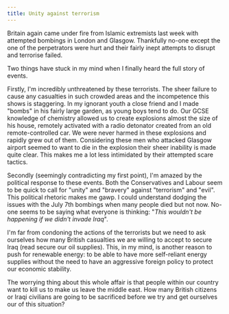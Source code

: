 ```yaml
---
title: Unity against terrorism
---
```

Britain again came under fire from Islamic extremists last week with attempted bombings in London and Glasgow. Thankfully no-one except the one of the perpetrators were hurt and their fairly inept attempts to disrupt and terrorise failed.

Two things have stuck in my mind when I finally heard the full story of events.

Firstly, I'm incredibly unthreatened by these terrorists. The sheer failure to cause any casualties in such crowded areas and the incompetence this shows is staggering. In my ignorant youth a close friend and I made "bombs" in his fairly large garden, as young boys tend to do. Our GCSE knowledge of chemistry allowed us to create explosions almost the size of his house, remotely activated with a radio detonator created from an old remote-controlled car. We were never harmed in these explosions and rapidly grew out of them. Considering these men who attacked Glasgow airport seemed to want to die in the explosion their sheer inability is made quite clear. This makes me a lot less intimidated by their attempted scare tactics.

Secondly (seemingly contradicting my first point), I'm amazed by the political response to these events. Both the Conservatives and Labour seem to be quick to call for "unity" and "bravery" against "terrorism" and "evil". This political rhetoric makes me gawp. I could understand dodging the issues with the July 7th bombings when many people died but not now. No-one seems to be saying what everyone is thinking: "_This wouldn't be happening if we didn't invade Iraq_".

I'm far from condoning the actions of the terrorists but we need to ask ourselves how many British casualties we are willing to accept to secure Iraq (read secure our oil supplies). This, in my mind, is another reason to push for renewable energy: to be able to have more self-reliant energy supplies without the need to have an aggressive foreign policy to protect our economic stability.

The worrying thing about this whole affair is that people within our country want to kill us to make us leave the middle east. How many British citizens or Iraqi civilians are going to be sacrificed before we try and get ourselves our of this situation?
